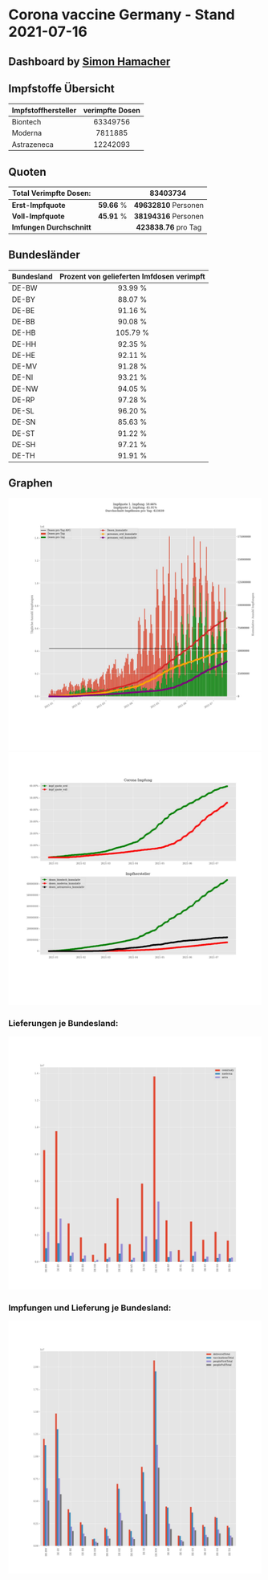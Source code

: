 # Corona vaccine Germany - Stand 2021-07-16
## Dashboard by [Simon Hamacher](https://www.shamacher.eu)
## Impfstoffe Übersicht
**Impfstoffhersteller** | **verimpfte Dosen**
-------- | :--------:
Biontech | 63349756
Moderna | 7811885
Astrazeneca | 12242093


## Quoten
**Total Verimpfte Dosen:** | |83403734&nbsp;
-------- | :--------:| :--------:
**Erst-Impfquote** | **59.66** %| **49632810** Personen
**Voll-Impfquote** | **45.91** %| **38194316** Personen
**Imfungen Durchschnitt** | |**423838.76** pro Tag 
## Bundesländer
**Bundesland** | **Prozent von gelieferten Imfdosen verimpft**
-------- | :--------:
DE-BW | 93.99 %
DE-BY | 88.07 %
DE-BE | 91.16 %
DE-BB | 90.08 %
DE-HB | 105.79 %
DE-HH | 92.35 %
DE-HE | 92.11 %
DE-MV | 91.28 %
DE-NI | 93.21 %
DE-NW | 94.05 %
DE-RP | 97.28 %
DE-SL | 96.20 %
DE-SN | 85.63 %
DE-ST | 91.22 %
DE-SH | 97.21 %
DE-TH | 91.91 %
## Graphen
<img src="Impfungen-Corona-01.jpg" alt="Impf Übersicht" title="Impf Übersicht" />
<img src="Impfungen-Corona-02.jpg" alt="Impfquote" title="Impf Übersicht" />

### Lieferungen je Bundesland:
<img src="Impfungen-Corona-04.jpg" alt="Impfungen in den Bundesländern" title="Impfungen in den Bundesländern" />

### Impfungen und Lieferung je Bundesland:
<img src="Impfungen-Corona-05.jpg" alt="Impfungen in den Bundesländern" title="Impfungen in den Bundesländern" />

